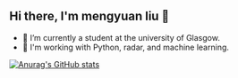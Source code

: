 ## Hi there, I'm mengyuan liu 👋

- 🔭 I’m currently a student at the university of Glasgow.
- 🧰 I'm working with Python, radar, and machine learning.
  
[![Anurag's GitHub stats](https://github-readme-stats.vercel.app/api?username=triagram&show_icons=true&theme=tokyonight)](https://github.com/anuraghazra/github-readme-stats)

<!--
**triagram/Triagram** is a ✨ _special_ ✨ repository because its `README.md` (this file) appears on your GitHub profile.

Here are some ideas to get you started:

- 🔭 I’m currently a student at the university of Glasgow.
- 🌱 I’m currently learning ...
- 👯 I’m looking to collaborate on ...
- 🤔 I’m looking for help with ...
- 💬 Ask me about ...
- 📫 How to reach me: ...
- 😄 Pronouns: ...
- ⚡ Fun fact: ...
-->

